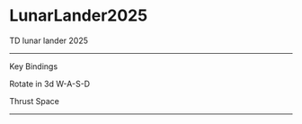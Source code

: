 # LunarLander2025
TD lunar lander 2025

******************************************************************
Key Bindings

Rotate in 3d
     W-A-S-D 
     
Thrust
    Space

******************************************************************